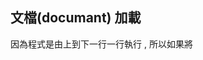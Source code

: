 ## 文檔(documant) 加載

因為程式是由上到下一行一行執行 , 所以如果將<script>標籤寫在 <body>前面, 可能造成頁面還沒透過<body>

創好標籤  , 但 <script>已經要使用標籤 , 造成錯誤 !

如果要將<script>寫在<body>之前 , 可用onload()

- onload()事件 整個頁面加載完才觸發

```
<script>
window.onload = function(){
	var btn = document.getElementById("btn");
	btn.onclick = function(){
		alert("你好");
	}
}
</script>

<body>
	<button id="btn"> 按鈕 </btn>
</body>
```



但整題使用上還是建議將<script>寫在<body>的最後   (效能)

<script>寫在<body>的前面是方便修改
